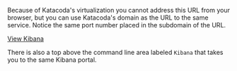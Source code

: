 Because of Katacoda's virtualization you cannot address this URL from your browser, but you can use Katacoda's domain as the URL to the same service. Notice the same port number placed in the subdomain of the URL.

[View Kibana](https://[[HOST_SUBDOMAIN]]-31001-[[KATACODA_HOST]].environments.katacoda.com/)

There is also a top above the command line area labeled `Kibana` that takes you to the same Kibana portal.
